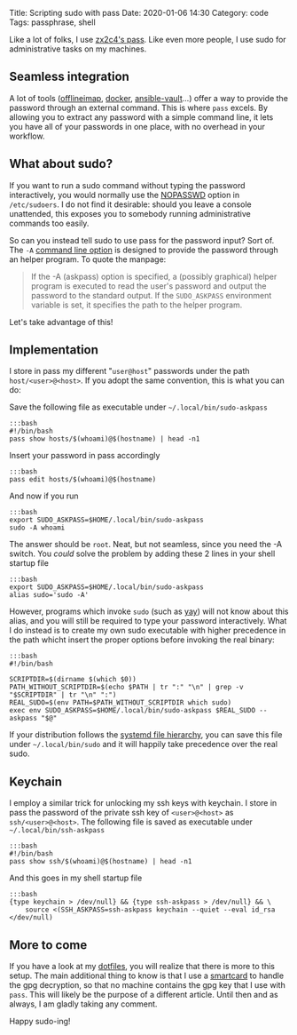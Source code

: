 Title: Scripting sudo with pass
Date: 2020-01-06 14:30
Category: code
Tags: passphrase, shell

Like a lot of folks, I use [zx2c4's pass][1]. Like even more
people, I use sudo for administrative tasks on my machines.

Seamless integration
--------------------

A lot of tools ([offlineimap][2], [docker][3], [ansible-vault][5]...)
offer a way to provide the password through an external command. This is
where `pass` excels. By allowing you to extract any password with a simple
command line, it lets you have all of your passwords in one place, with no
overhead in your workflow.

What about sudo?
----------------

If you want to run a sudo command without typing the password
interactively, you would normally use the [NOPASSWD][5] option in
`/etc/sudoers`. I do not find it desirable: should you leave a console
unattended, this exposes you to somebody running administrative commands
too easily.

So can you instead tell sudo to use pass for the password input? Sort of.
The `-A` [command line option][6] is designed to provide the password
through an helper program. To quote the manpage:

> If the -A (askpass) option is specified, a (possibly graphical) helper
> program is executed to read the user's password and output the password
> to the standard output. If the `SUDO_ASKPASS` environment variable is set,
> it specifies the path to the helper program.

Let's take advantage of this!

Implementation
--------------

I store in pass my different "`user@host`" passwords under the path
`host/<user>@<host>`. If you adopt the same convention, this is what you can
do:

Save the following file as executable under `~/.local/bin/sudo-askpass`

    :::bash
    #!/bin/bash
    pass show hosts/$(whoami)@$(hostname) | head -n1

Insert your password in pass accordingly

    :::bash
    pass edit hosts/$(whoami)@$(hostname)

And now if you run

    :::bash
    export SUDO_ASKPASS=$HOME/.local/bin/sudo-askpass
    sudo -A whoami

The answer should be `root`. Neat, but not seamless, since you need the -A
switch. You *could* solve the problem by adding these 2 lines in your shell
startup file

    :::bash
    export SUDO_ASKPASS=$HOME/.local/bin/sudo-askpass
    alias sudo='sudo -A'

However, programs which invoke `sudo` (such as [yay][9]) will not know about
this alias, and you will still be required to type your password
interactively. What I do instead is to create my own sudo executable with
higher precedence in the path whicht insert the proper options before
invoking the real binary:

    :::bash
    #!/bin/bash

    SCRIPTDIR=$(dirname $(which $0))
    PATH_WITHOUT_SCRIPTDIR=$(echo $PATH | tr ":" "\n" | grep -v "$SCRIPTDIR" | tr "\n" ":")
    REAL_SUDO=$(env PATH=$PATH_WITHOUT_SCRIPTDIR which sudo)
    exec env SUDO_ASKPASS=$HOME/.local/bin/sudo-askpass $REAL_SUDO --askpass "$@"

If your distribution follows the [systemd file hierarchy][8], you can save
this file under `~/.local/bin/sudo` and it will happily take precedence
over the real sudo.

Keychain
--------

I employ a similar trick for unlocking my ssh keys with keychain. I store
in pass the password of the private ssh key of `<user>@<host>` as
`ssh/<user>@<host>`. The following file is saved as executable under
`~/.local/bin/ssh-askpass`

    :::bash
    #!/bin/bash
    pass show ssh/$(whoami)@$(hostname) | head -n1

And this goes in my shell startup file

    :::bash
    {type keychain > /dev/null} && {type ssh-askpass > /dev/null} && \
        source <(SSH_ASKPASS=ssh-askpass keychain --quiet --eval id_rsa </dev/null)

More to come
------------

If you have a look at my [dotfiles][10], you will realize that there is
more to this setup. The main additional thing to know is that I use a
[smartcard][7] to handle the gpg decryption, so that no machine contains
the gpg key that I use with `pass`. This will likely be the purpose of a
different article. Until then and as always, I am gladly taking any
comment.

Happy sudo-ing!

[1]: https://www.passwordstore.org/
[2]: http://www.offlineimap.org/
[3]: https://github.com/docker/docker-credential-helpers
[4]: https://docs.ansible.com/ansible/latest/user_guide/vault.html
[5]: https://www.sudo.ws/man/1.8.15/sudoers.man.html
[6]: https://www.sudo.ws/man/1.8.3/sudo.man.html
[7]: https://www.yubico.com/
[8]: http://man7.org/linux/man-pages/man7/file-hierarchy.7.html
[9]: https://github.com/Jguer/yay
[10]: https://github.com/chmduquesne/dotfiles
